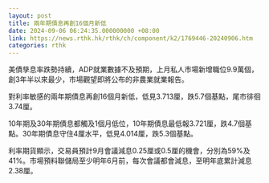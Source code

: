 ```yaml
---
layout: post
title: 兩年期債息再創16個月新低
date: 2024-09-06 06:24:35.000000000 +08:00
link: https://news.rthk.hk/rthk/ch/component/k2/1769446-20240906.htm
categories: rthk
---
```


美債孳息率跌勢持續，ADP就業數據不及預期，上月私人市場新增職位9.9萬個，創3年半以來最少，市場觀望即將公布的非農業就業報告。

對利率敏感的兩年期債息再創16個月新低，低見3.713厘，跌5.7個基點，尾市徘徊3.74厘。

10年期及30年期債息都觸及1個月低位，10年期債息最低報3.721厘，跌4.7個基點。30年期債息守住4厘水平，低見4.014厘，跌5.3個基點。

利率期貨顯示，交易員預計9月會議減息0.25厘或0.5厘的機會，分別為59%及41%。市場預料聯儲局至少明年6月前，每次會議都會減息，至明年底累計減息2.38厘。
